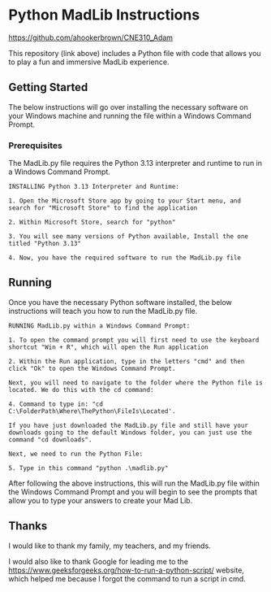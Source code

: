 # Python MadLib Instructions

https://github.com/ahookerbrown/CNE310_Adam

This repository (link above) includes a Python file with code that allows you to play a fun and immersive MadLib experience.

## Getting Started

The below instructions will go over installing the necessary software on your Windows machine and running the file within a Windows Command Prompt.

### Prerequisites

The MadLib.py file requires the Python 3.13 interpreter and runtime to run in a Windows Command Prompt. 

```
INSTALLING Python 3.13 Interpreter and Runtime:

1. Open the Microsoft Store app by going to your Start menu, and search for "Microsoft Store" to find the application

2. Within Microsoft Store, search for "python"

3. You will see many versions of Python available, Install the one titled "Python 3.13"

4. Now, you have the required software to run the MadLib.py file
```

## Running

Once you have the necessary Python software installed, the below instructions will teach you how to run the MadLib.py file.

```
RUNNING MadLib.py within a Windows Command Prompt:

1. To open the command prompt you will first need to use the keyboard shortcut "Win + R", which will open the Run application

2. Within the Run application, type in the letters "cmd" and then click "Ok" to open the Windows Command Prompt.

Next, you will need to navigate to the folder where the Python file is located. We do this with the cd command:

4. Command to type in: "cd C:\FolderPath\Where\ThePython\FileIs\Located'. 

If you have just downloaded the MadLib.py file and still have your downloads going to the default Windows folder, you can just use the command "cd downloads".

Next, we need to run the Python File:

5. Type in this command "python .\madlib.py"

```

After following the above instructions, this will run the MadLib.py file within the Windows Command Prompt and you will begin to see the prompts that allow you to type your answers to create your Mad Lib.

## Thanks

I would like to thank my family, my teachers, and my friends.

I would also like to thank Google for leading me to the https://www.geeksforgeeks.org/how-to-run-a-python-script/ website, which helped me because I forgot the command to run a script in cmd.
